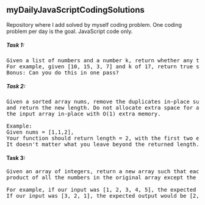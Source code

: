 ## myDailyJavaScriptCodingSolutions

Repository where I add solved by myself coding problem. 
One coding problem per day is the goal.
JavaScript code only. 

##### Task 1: 
    
<pre>Given a list of numbers and a number k, return whether any two numbers from the list add up to k.
For example, given [10, 15, 3, 7] and k of 17, return true since 10 + 7 is 17.
Bonus: Can you do this in one pass? </pre>

##### Task 2: 

<pre>Given a sorted array nums, remove the duplicates in-place such that each element appear only once 
and return the new length. Do not allocate extra space for another array, you must do this by modifying 
the input array in-place with O(1) extra memory.

Example:
Given nums = [1,1,2],
Your function should return length = 2, with the first two elements of nums being 1 and 2 respectively.
It doesn't matter what you leave beyond the returned length.</pre>

#### Task 3:

<pre>
Given an array of integers, return a new array such that each element at index i of the new array is the
product of all the numbers in the original array except the one at i.

For example, if our input was [1, 2, 3, 4, 5], the expected output would be [120, 60, 40, 30, 24]. 
If our input was [3, 2, 1], the expected output would be [2, 3, 6].
</pre>
